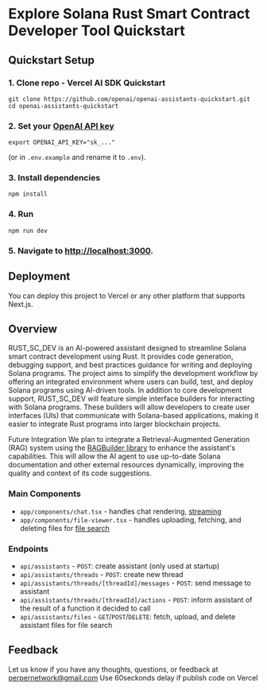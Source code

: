 # Explore Solana Rust Smart Contract Developer Tool Quickstart

## Quickstart Setup

### 1. Clone repo - Vercel AI SDK Quickstart

```shell
git clone https://github.com/openai/openai-assistants-quickstart.git
cd openai-assistants-quickstart
```

### 2. Set your [OpenAI API key](https://platform.openai.com/api-keys)

```shell
export OPENAI_API_KEY="sk_..."
```

(or in `.env.example` and rename it to `.env`).

### 3. Install dependencies

```shell
npm install
```

### 4. Run

```shell
npm run dev
```

### 5. Navigate to [http://localhost:3000](http://localhost:3000).

## Deployment

You can deploy this project to Vercel or any other platform that supports Next.js.


## Overview

RUST_SC_DEV is an AI-powered assistant designed to streamline Solana smart contract development using Rust. It provides code generation, debugging support, and best practices guidance for writing and deploying Solana programs. The project aims to simplify the development workflow by offering an integrated environment where users can build, test, and deploy Solana programs using AI-driven tools.
In addition to core development support, RUST_SC_DEV will feature simple interface builders for interacting with Solana programs. These builders will allow developers to create user interfaces (UIs) that communicate with Solana-based applications, making it easier to integrate Rust programs into larger blockchain projects.

Future Integration
We plan to integrate a Retrieval-Augmented Generation (RAG) system using the [RAGBuilder library](https://github.com/KruxAI/ragbuilder?tab=readme-ov-file) to enhance the assistant's capabilities. This will allow the AI agent to use up-to-date Solana documentation and other external resources dynamically, improving the quality and context of its code suggestions.



### Main Components

- `app/components/chat.tsx` - handles chat rendering, [streaming](https://platform.openai.com/docs/assistants/overview?context=with-streaming)
- `app/components/file-viewer.tsx` - handles uploading, fetching, and deleting files for [file search](https://platform.openai.com/docs/assistants/tools/file-search)

### Endpoints

- `api/assistants` - `POST`: create assistant (only used at startup)
- `api/assistants/threads` - `POST`: create new thread
- `api/assistants/threads/[threadId]/messages` - `POST`: send message to assistant
- `api/assistants/threads/[threadId]/actions` - `POST`: inform assistant of the result of a function it decided to call
- `api/assistants/files` - `GET`/`POST`/`DELETE`: fetch, upload, and delete assistant files for file search

## Feedback

Let us know if you have any thoughts, questions, or feedback at perpernetwork@gmail.com
Use 60seckonds delay if publish code on Vercel
